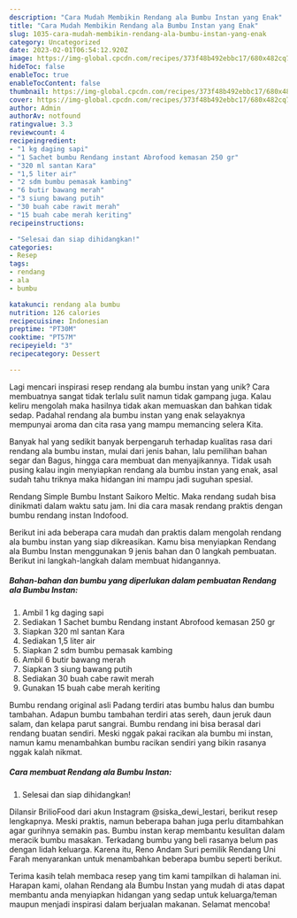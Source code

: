 ```yaml
---
description: "Cara Mudah Membikin Rendang ala Bumbu Instan yang Enak"
title: "Cara Mudah Membikin Rendang ala Bumbu Instan yang Enak"
slug: 1035-cara-mudah-membikin-rendang-ala-bumbu-instan-yang-enak
category: Uncategorized
date: 2023-02-01T06:54:12.920Z
image: https://img-global.cpcdn.com/recipes/373f48b492ebbc17/680x482cq70/rendang-ala-bumbu-instan-foto-resep-utama.jpg
hideToc: false
enableToc: true
enableTocContent: false
thumbnail: https://img-global.cpcdn.com/recipes/373f48b492ebbc17/680x482cq70/rendang-ala-bumbu-instan-foto-resep-utama.jpg
cover: https://img-global.cpcdn.com/recipes/373f48b492ebbc17/680x482cq70/rendang-ala-bumbu-instan-foto-resep-utama.jpg
author: Admin
authorAv: notfound
ratingvalue: 3.3
reviewcount: 4
recipeingredient:
- "1 kg daging sapi"
- "1 Sachet bumbu Rendang instant Abrofood kemasan 250 gr"
- "320 ml santan Kara"
- "1,5 liter air"
- "2 sdm bumbu pemasak kambing"
- "6 butir bawang merah"
- "3 siung bawang putih"
- "30 buah cabe rawit merah"
- "15 buah cabe merah keriting"
recipeinstructions:

- "Selesai dan siap dihidangkan!"
categories:
- Resep
tags:
- rendang
- ala
- bumbu

katakunci: rendang ala bumbu 
nutrition: 126 calories
recipecuisine: Indonesian
preptime: "PT30M"
cooktime: "PT57M"
recipeyield: "3"
recipecategory: Dessert

---
```





Lagi mencari inspirasi resep rendang ala bumbu instan yang unik? Cara membuatnya sangat tidak terlalu sulit namun tidak gampang juga. Kalau keliru mengolah maka hasilnya tidak akan memuaskan dan bahkan tidak sedap. Padahal rendang ala bumbu instan yang enak selayaknya mempunyai aroma dan cita rasa yang mampu memancing selera Kita.





Banyak hal yang sedikit banyak berpengaruh terhadap kualitas rasa dari rendang ala bumbu instan, mulai dari jenis bahan, lalu pemilihan bahan segar dan Bagus, hingga cara membuat dan menyajikannya. Tidak usah pusing kalau ingin menyiapkan rendang ala bumbu instan yang enak,      asal sudah tahu triknya maka hidangan ini mampu jadi suguhan spesial.














Rendang Simple Bumbu Instant Saikoro Meltic. Maka rendang sudah bisa dinikmati dalam waktu satu jam. Ini dia cara masak rendang praktis dengan bumbu rendang instan Indofood.






Berikut ini ada beberapa cara mudah dan praktis dalam mengolah rendang ala bumbu instan yang siap dikreasikan. Kamu bisa menyiapkan Rendang ala Bumbu Instan menggunakan 9 jenis bahan dan 0 langkah pembuatan. Berikut ini langkah-langkah dalam membuat hidangannya.

<!--inarticleads1-->

##### Bahan-bahan dan bumbu yang diperlukan dalam pembuatan Rendang ala Bumbu Instan:

1. Ambil 1 kg daging sapi
1. Sediakan 1 Sachet bumbu Rendang instant Abrofood kemasan 250 gr
1. Siapkan 320 ml santan Kara
1. Sediakan 1,5 liter air
1. Siapkan 2 sdm bumbu pemasak kambing
1. Ambil 6 butir bawang merah
1. Siapkan 3 siung bawang putih
1. Sediakan 30 buah cabe rawit merah
1. Gunakan 15 buah cabe merah keriting


Bumbu rendang original asli Padang terdiri atas bumbu halus dan bumbu tambahan. Adapun bumbu tambahan terdiri atas sereh, daun jeruk daun salam, dan kelapa parut sangrai. Bumbu rendang ini bisa berasal dari rendang buatan sendiri. Meski nggak pakai racikan ala bumbu mi instan, namun kamu menambahkan bumbu racikan sendiri yang bikin rasanya nggak kalah nikmat. 

<!--inarticleads2-->

##### Cara membuat Rendang ala Bumbu Instan:


1. Selesai dan siap dihidangkan!

Dilansir BrilioFood dari akun Instagram @siska_dewi_lestari, berikut resep lengkapnya. Meski praktis, namun beberapa bahan juga perlu ditambahkan agar gurihnya semakin pas. Bumbu instan kerap membantu kesulitan dalam meracik bumbu masakan. Terkadang bumbu yang beli rasanya belum pas dengan lidah keluarga. Karena itu, Reno Andam Suri pemilik Rendang Uni Farah menyarankan untuk menambahkan beberapa bumbu seperti berikut. 

Terima kasih telah membaca resep yang tim kami tampilkan di halaman ini. Harapan kami, olahan Rendang ala Bumbu Instan yang mudah di atas dapat membantu anda menyiapkan hidangan yang sedap untuk keluarga/teman maupun menjadi inspirasi dalam berjualan makanan. Selamat mencoba!
